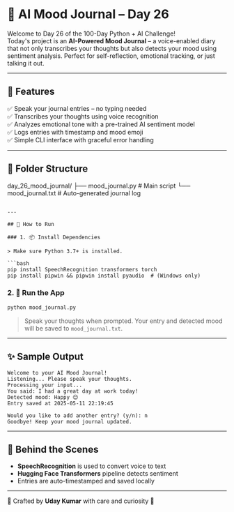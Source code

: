 # 🧠 AI Mood Journal – Day 26

Welcome to Day 26 of the 100-Day Python + AI Challenge!  
Today's project is an **AI-Powered Mood Journal** – a voice-enabled diary that not only transcribes your thoughts but also detects your mood using sentiment analysis. Perfect for self-reflection, emotional tracking, or just talking it out.

---

## 📌 Features

✅ Speak your journal entries – no typing needed  
✅ Transcribes your thoughts using voice recognition  
✅ Analyzes emotional tone with a pre-trained AI sentiment model  
✅ Logs entries with timestamp and mood emoji  
✅ Simple CLI interface with graceful error handling  

---

## 📁 Folder Structure

day\_26\_mood\_journal/
├── mood\_journal.py           # Main script
└── mood\_journal.txt          # Auto-generated journal log

````

---

## 🚀 How to Run

### 1. 📦 Install Dependencies

> Make sure Python 3.7+ is installed.

```bash
pip install SpeechRecognition transformers torch
pip install pipwin && pipwin install pyaudio  # (Windows only)
````

### 2. 🎤 Run the App

```bash
python mood_journal.py
```

> Speak your thoughts when prompted. Your entry and detected mood will be saved to `mood_journal.txt`.

---

## ✨ Sample Output

```
Welcome to your AI Mood Journal!
Listening... Please speak your thoughts.
Processing your input...
You said: I had a great day at work today!
Detected mood: Happy 😊
Entry saved at 2025-05-11 22:19:45

Would you like to add another entry? (y/n): n
Goodbye! Keep your mood journal updated.
```

---

## 🧠 Behind the Scenes

* **SpeechRecognition** is used to convert voice to text
* **Hugging Face Transformers** pipeline detects sentiment
* Entries are auto-timestamped and saved locally

---

🫶 Crafted by **Uday Kumar** with care and curiosity 💙

